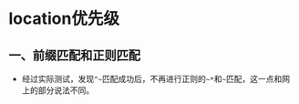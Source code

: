 location优先级
=====================

## 一、前缀匹配和正则匹配
* 经过实际测试，发现`^~`匹配成功后，不再进行正则的`~*`和`~`匹配，这一点和网上的部分说法不同。

